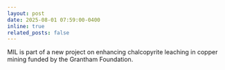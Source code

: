 ```yaml
---
layout: post
date: 2025-08-01 07:59:00-0400
inline: true
related_posts: false
---
```


MIL is part of a new project on enhancing chalcopyrite leaching in copper mining funded by the Grantham Foundation.